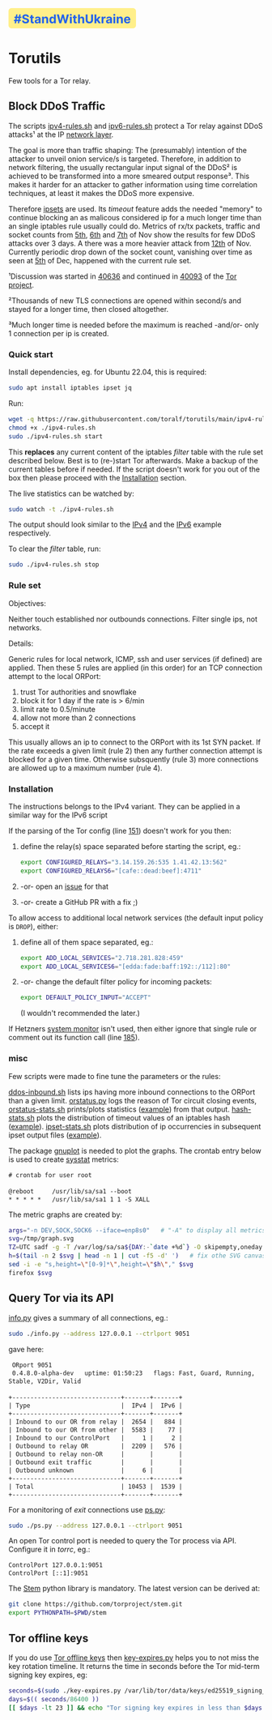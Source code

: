 [![StandWithUkraine](https://raw.githubusercontent.com/vshymanskyy/StandWithUkraine/main/badges/StandWithUkraine.svg)](https://github.com/vshymanskyy/StandWithUkraine/blob/main/docs/README.md)

# Torutils

Few tools for a Tor relay.

## Block DDoS Traffic

The scripts [ipv4-rules.sh](./ipv4-rules.sh) and [ipv6-rules.sh](./ipv6-rules.sh) protect a Tor relay
against DDoS attacks¹ at the IP [network layer](https://upload.wikimedia.org/wikipedia/commons/3/37/Netfilter-packet-flow.svg).

The goal is more than traffic shaping:
The (presumably) intention of the attacker to unveil onion service/s is targeted.
Therefore, in addition to network filtering, the usually rectangular input signal of the DDoS²
is achieved to be transformed into a more smeared output response³.
This makes it harder for an attacker to gather information using time correlation techniques,
at least it makes the DDoS more expensive.

Therefore [ipsets](https://ipset.netfilter.org) are used.
Its _timeout_ feature adds the needed "memory" to continue blocking an as malicous considered ip
for a much longer time than an single iptables rule usually could do.
Metrics of rx/tx packets, traffic and socket counts from [5th](./doc/network-metric-Nov-5th.svg),
[6th](./doc/network-metric-Nov-6th.svg) and [7th](./doc/network-metric-Nov-7th.svg) of Nov
show the results for few DDoS attacks over 3 days.
A there was a more heavier attack from [12th](./doc/network-metric-Nov-12th.svg) of Nov.
Currently periodic drop down of the socket count, vanishing over time as seen at
[5th](./doc/network-metric-Dec-05th.svg) of Dec, happened with the current rule set.

¹Discussion was started in [40636](https://gitlab.torproject.org/tpo/core/tor/-/issues/40636) and
continued in [40093](https://gitlab.torproject.org/tpo/community/support/-/issues/40093#note_2841393)
of the [Tor project](https://www.torproject.org/).

²Thousands of new TLS connections are opened within second/s and stayed for a longer time, then closed altogether.

³Much longer time is needed before the maximum is reached -and/or- only 1 connection per ip is created.

### Quick start

Install dependencies, eg. for Ubuntu 22.04, this is required:

```bash
sudo apt install iptables ipset jq
```

Run:

```bash
wget -q https://raw.githubusercontent.com/toralf/torutils/main/ipv4-rules.sh -O ipv4-rules.sh
chmod +x ./ipv4-rules.sh
sudo ./ipv4-rules.sh start
```

This **replaces** any current content of the iptables _filter_ table with the rule set described below.
Best is to (re-)start Tor afterwards.
Make a backup of the current tables before if needed.
If the script doesn't work for you out of the box then please proceed with the [Installation](#installation) section.

The live statistics can be watched by:

```bash
sudo watch -t ./ipv4-rules.sh
```

The output should look similar to the [IPv4](./doc/iptables-L.txt) and the [IPv6](./doc/ip6tables-L.txt) example respectively.

To clear the _filter_ table, run:

```bash
sudo ./ipv4-rules.sh stop
```

### Rule set

Objectives:

Neither touch established nor outbounds connections.
Filter single ips, not networks.

Details:

Generic rules for local network, ICMP, ssh and user services (if defined) are applied.
Then these 5 rules are applied (in this order) for an TCP connection attempt to the local ORPort:

1. trust Tor authorities and snowflake
1. block it for 1 day if the rate is > 6/min
1. limit rate to 0.5/minute
1. allow not more than 2 connections
1. accept it

This usually allows an ip to connect to the ORPort with its 1st SYN packet.
If the rate exceeds a given limit (rule 2) then any further connection attempt is blocked for a given time.
Otherwise subsquently (rule 3) more connections are allowed up to a maximum number (rule 4).

### Installation

The instructions belongs to the IPv4 variant.
They can be applied in a similar way for the IPv6 script

If the parsing of the Tor config (line [151](ipv4-rules.sh#L151)) doesn't work for you then:

1. define the relay(s) space separated before starting the script, eg.:

    ```bash
    export CONFIGURED_RELAYS="3.14.159.26:535 1.41.42.13:562"
    export CONFIGURED_RELAYS6="[cafe::dead:beef]:4711"
    ```

1. -or- open an [issue](https://github.com/toralf/torutils/issues) for that

1. -or- create a GitHub PR with a fix ;)

To allow access to additional local network services (the default input policy is `DROP`), either:

1. define all of them space separated, eg.:

    ```bash
    export ADD_LOCAL_SERVICES="2.718.281.828:459"
    export ADD_LOCAL_SERVICES6="[edda:fade:baff:192::/112]:80"
    ```

1. -or- change the default filter policy for incoming packets:

    ```bash
    export DEFAULT_POLICY_INPUT="ACCEPT"
    ```

    (I wouldn't recommended the later.)

If Hetzners [system monitor](https://docs.hetzner.com/robot/dedicated-server/security/system-monitor/) isn't used,
then either ignore that single rule or comment out its function call (line [185](ipv4-rules.sh#L185)).

### misc

Few scripts were made to fine tune the parameters or the rules:

[ddos-inbound.sh](./ddos-inbound.sh) lists ips having more inbound connections to the ORPort than a given limit.
[orstatus.py](./orstatus.py) logs the reason of Tor circuit closing events,
[orstatus-stats.sh](./orstatus-stats.sh) prints/plots statistics ([example](./doc/orstatus-stats.sh.txt)) from that output.
[hash-stats.sh](./hash-stats.sh) plots the distribution of timeout values of an iptables hash ([example](./doc/hash-stats.sh.txt)).
[ipset-stats.sh](./ipset-stats.sh) plots distribution of ip occurrencies in subsequent ipset output files ([example](./doc/ipset-stats.sh.txt)).

The package [gnuplot](http://www.gnuplot.info/) is needed to plot the graphs.
The crontab entry below is used to create [sysstat](http://sebastien.godard.pagesperso-orange.fr/) metrics:

```console
# crontab for user root

@reboot     /usr/lib/sa/sa1 --boot
* * * * *   /usr/lib/sa/sa1 1 1 -S XALL
```

The metric graphs are created by:

```bash
args="-n DEV,SOCK,SOCK6 --iface=enp8s0"   # "-A" to display all metrics
svg=/tmp/graph.svg
TZ=UTC sadf -g -T /var/log/sa/sa${DAY:-`date +%d`} -O skipempty,oneday -- $args > $svg
h=$(tail -n 2 $svg | head -n 1 | cut -f5 -d' ')   # fix othe SVG canvas size
sed -i -e "s,height=\"[0-9]*\",height=\"$h\"," $svg
firefox $svg
```

## Query Tor via its API

[info.py](./info.py) gives a summary of all connections, eg.:

```bash
sudo ./info.py --address 127.0.0.1 --ctrlport 9051
```

gave here:

```console
 ORport 9051
 0.4.8.0-alpha-dev   uptime: 01:50:23   flags: Fast, Guard, Running, Stable, V2Dir, Valid

+------------------------------+-------+-------+
| Type                         |  IPv4 |  IPv6 |
+------------------------------+-------+-------+
| Inbound to our OR from relay |  2654 |   884 |
| Inbound to our OR from other |  5583 |    77 |
| Inbound to our ControlPort   |     1 |     2 |
| Outbound to relay OR         |  2209 |   576 |
| Outbound to relay non-OR     |       |       |
| Outbound exit traffic        |       |       |
| Outbound unknown             |     6 |       |
+------------------------------+-------+-------+
| Total                        | 10453 |  1539 |
+------------------------------+-------+-------+
```

For a monitoring of _exit_ connections use [ps.py](./ps.py):

```bash
sudo ./ps.py --address 127.0.0.1 --ctrlport 9051
```

An open Tor control port is needed to query the Tor process via API.
Configure it in _torrc_, eg.:

```console
ControlPort 127.0.0.1:9051
ControlPort [::1]:9051
```

The [Stem](https://stem.torproject.org/index.html) python library is mandatory.
The latest version can be derived at:

```bash
git clone https://github.com/torproject/stem.git
export PYTHONPATH=$PWD/stem
```

## Tor offline keys

If you do use [Tor offline keys](https://support.torproject.org/relay-operators/offline-ed25519/)
then [key-expires.py](./key-expires.py) helps you to not miss the key rotation timeline.
It returns the time in seconds before the Tor mid-term signing key expires, eg:

```bash
seconds=$(sudo ./key-expires.py /var/lib/tor/data/keys/ed25519_signing_cert)
days=$(( seconds/86400 ))
[[ $days -lt 23 ]] && echo "Tor signing key expires in less than $days day(s)"
```
